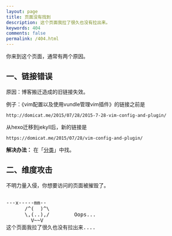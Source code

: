 ```yaml
---
layout: page
title: 页面没有找到
description: 这个页面我拉了很久也没有拉出来。
keywords: 404
comments: false
permalink: /404.html
---
```


你来到这个页面，通常有两个原因。

## 一、链接错误

原因：博客搬迁造成的旧链接失效。

例子：《vim配置以及使用vundle管理vim插件》的链接之前是

```
http://domicat.me/2015/07/28/2015-7-28-vim-config-and-plugin/
```

从hexo迁移到jekyll后，新的链接是

```
https://domicat.me/2015/07/28/vim-config-and-plugin/
```


**解决办法：** 在「[分类](/categories/)」中找。

## 二、维度攻击

不明力量入侵，你想要访问的页面被摧毁了。

<!----------------------------------------------------------------
         mm
      /^(  )^\                     Ascii arts included in this page:
      \,(..),/                     - R2D2, provided by: http://www.chris.com/
        V~~V                       - Texts, generated from: http://www.network-science.de/ascii/  
                                   http:// cnfeat.github.io
            
------------------------------------------------------------------>

  <style>
    pre {
          background: none;
          border: none;
    }
  </style>

  <pre>         
---x-----mm--
      /^(  )^\
      \,(..),/        Oops...
        V~~V                     
这个页面我拉了很久也没有拉出来....
    </pre>

